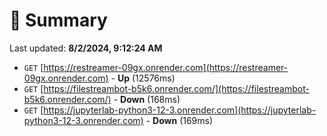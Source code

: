 # 📖 Summary
Last updated: **8/2/2024, 9:12:24 AM**

- `GET` [https://restreamer-09gx.onrender.com](https://restreamer-09gx.onrender.com) - **Up** (12576ms)
- `GET` [https://filestreambot-b5k6.onrender.com/](https://filestreambot-b5k6.onrender.com/) - **Down** (168ms)
- `GET` [https://jupyterlab-python3-12-3.onrender.com](https://jupyterlab-python3-12-3.onrender.com) - **Down** (169ms)
